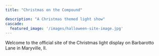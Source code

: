 ```yaml
---
title: "Christmas on the Compound"

description: "A Christmas themed light show"
cascade:
  featured_image: '/images/halloween-site-image.jpg'
---
```

Welcome to the official site of the Christmas light display on Barbarotto Lane in Maryville, Il.

